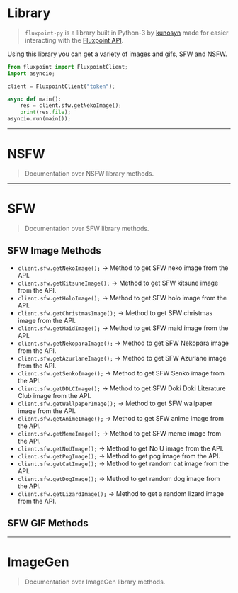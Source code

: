 # Library
> `fluxpoint-py` is a library built in Python-3 by [kunosyn](https://github.com/kunosyn) made for easier interacting with the [Fluxpoint API](https://bluedocs.page/fluxpoint-api/).

Using this library you can get a variety of images and gifs, SFW and NSFW.

```python
from fluxpoint import FluxpointClient;
import asyncio;

client = FluxpointClient("token");

async def main():
    res = client.sfw.getNekoImage();
    print(res.file);
asyncio.run(main());
```

---

# NSFW
> Documentation over NSFW library methods.

---

# SFW
> Documentation over SFW library methods.


## SFW Image Methods


* `client.sfw.getNekoImage();`      ->     Method to get SFW neko image from the API. 
* `client.sfw.getKitsuneImage();`   ->     Method to get SFW kitsune image from the API. 
* `client.sfw.getHoloImage();`      ->     Method to get SFW holo image from the API. 
* `client.sfw.getChristmasImage();` ->     Method to get SFW christmas image from the API. 
* `client.sfw.getMaidImage();`      ->     Method to get SFW maid image from the API. 
* `client.sfw.getNekoparaImage();`  ->     Method to get SFW Nekopara image from the API. 
* `client.sfw.getAzurlaneImage();`  ->     Method to get SFW Azurlane image from the API. 
* `client.sfw.getSenkoImage();`     ->     Method to get SFW Senko image from the API. 
* `client.sfw.getDDLCImage();`      ->     Method to get SFW Doki Doki Literature Club image from the API. 
* `client.sfw.getWallpaperImage();` ->     Method to get SFW wallpaper image from the API. 
* `client.sfw.getAnimeImage();`     ->     Method to get SFW anime image from the API. 
* `client.sfw.getMemeImage();`      ->     Method to get SFW meme image from the API. 
* `client.sfw.getNoUImage();`       ->     Method to get No U image from the API. 
* `client.sfw.getPogImage();`       ->     Method to get pog image from the API. 
* `client.sfw.getCatImage();`       ->     Method to get random cat image from the API. 
* `client.sfw.getDogImage();`       ->     Method to get random dog image from the API. 
* `client.sfw.getLizardImage();`    ->     Method to get a random lizard image from the API. 


## SFW GIF Methods


---

# ImageGen
> Documentation over ImageGen library methods.
